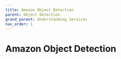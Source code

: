 ```yaml
---
title: Amazon Object Detection
parent: Object Detection
grand_parent: Understanding Services
nav_order: 1
---
```


# Amazon Object Detection

